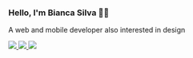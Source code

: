 ### Hello, I'm Bianca Silva ✌🏽
A web and mobile developer also interested in design

<a target="_blank" href="https://www.linkedin.com/in/biancafsilva"> <img src="https://img.shields.io/badge/LinkedIn-0077B5?style=for-the-badge&logo=linkedin&logoColor=white"/> </a> 
<a target="_blank" href="mailto:biancaflorianodasilva@gmail.com?subject=Hello"> <img src="https://img.shields.io/badge/Gmail-D14836?style=for-the-badge&logo=gmail&logoColor=white"/> </a>
<a target="_blank" href="https://www.behance.net/biancafsilva"> <img src="https://img.shields.io/badge/Behance-053EFF?style=for-the-badge&logo=behance&logoColor=white"/> </a> 

<!--
<img src="https://github-readme-stats.vercel.app/api?username=BiancaFSilva&show_icons=true&theme=github_dark"></img>
<img src="https://github-readme-stats.vercel.app/api/top-langs/?username=BiancaFSilva&layout=compact&theme=github_dark"></img>

![Snake animation](https://github.com/BiancaFSilva/BiancaFSilva/blob/output/github-contribution-grid-snake.svg)

Here are some ideas to get you started:
- 🔭 I’m currently working on ...
- 🌱 I’m currently learning ...
- 👯 I’m looking to collaborate on ...
- 🤔 I’m looking for help with ...
- 💬 Ask me about ...
- 📫 How to reach me: ...
- 😄 Pronouns: ...
- ⚡ Fun fact: ...
-->
